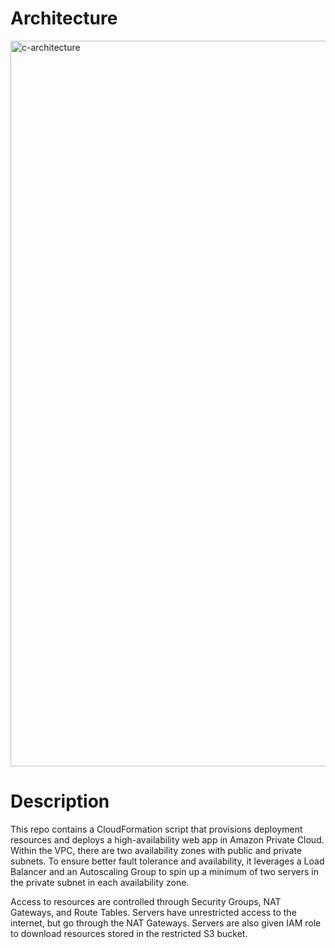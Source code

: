# Architecture

<img width="1161" alt="c-architecture" src="https://user-images.githubusercontent.com/19339748/68663826-ef3d4700-0504-11ea-8ae7-d768d82688ed.png">

# Description
This repo contains a CloudFormation script that provisions deployment resources and deploys a high-availability web app in Amazon Private Cloud. Within the VPC, there are two availability zones with public and private subnets. To ensure better fault tolerance and availability, it leverages a Load Balancer and an Autoscaling Group to spin up a minimum of two servers in the private subnet in each availability zone.

Access to resources are controlled through Security Groups, NAT Gateways, and Route Tables. Servers have unrestricted access to the internet, but go through the NAT Gateways. Servers are also given IAM role to download resources stored in the restricted S3 bucket.
